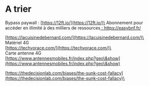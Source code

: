 # A trier

Bypass paywall : [https://12ft.io/](https://12ft.io/)\
Abonnement pour accéder en illimité à des milliers de ressources[ :  https://easybnf.fr/ ](https://easybnf.fr/)

[https://lacuisinedebernard.com/](https://lacuisinedebernard.com/)\
\
Matériel 4G\
[https://techvorace.com/](https://techvorace.com/)\
\
Carte antenne 4G\
[https://www.antennesmobiles.fr/index.php?geo\&show](https://www.antennesmobiles.fr/index.php?geo\&show)

[https://thedecisionlab.com/biases/the-sunk-cost-fallacy](https://thedecisionlab.com/biases/the-sunk-cost-fallacy)\

